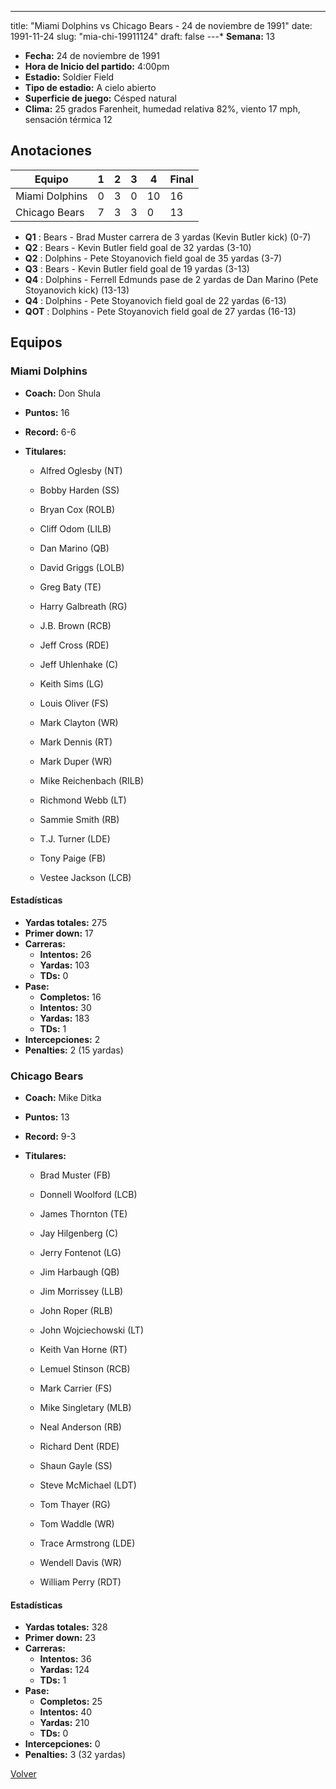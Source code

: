 ---
title: "Miami Dolphins vs Chicago Bears - 24 de noviembre de 1991"
date: 1991-11-24
slug: "mia-chi-19911124"
draft: false
---* **Semana:** 13
* **Fecha:** 24 de noviembre de 1991
* **Hora de Inicio del partido:** 4:00pm
* **Estadio:** Soldier Field
* **Tipo de estadio:** A cielo abierto
* **Superficie de juego:** Césped natural
* **Clima:** 25 grados Farenheit, humedad relativa 82%, viento 17 mph, sensación térmica 12




## Anotaciones
| Equipo | 1 | 2 | 3 | 4 | Final |
|--------|---|---|---|---|-------|
| Miami Dolphins  | 0 | 3 | 0 | 10  | 16 |
| Chicago Bears  | 7 | 3 | 3 | 0  | 13 |
* **Q1** : Bears - Brad Muster carrera de 3 yardas (Kevin Butler kick) (0-7)
* **Q2** : Bears - Kevin Butler field goal de 32 yardas (3-10)
* **Q2** : Dolphins - Pete Stoyanovich field goal de 35 yardas (3-7)
* **Q3** : Bears - Kevin Butler field goal de 19 yardas (3-13)
* **Q4** : Dolphins - Ferrell Edmunds pase de 2 yardas de Dan Marino (Pete Stoyanovich kick) (13-13)
* **Q4** : Dolphins - Pete Stoyanovich field goal de 22 yardas (6-13)
* **QOT** : Dolphins - Pete Stoyanovich field goal de 27 yardas (16-13)


## Equipos


### Miami Dolphins
* **Coach:** Don Shula
* **Puntos:** 16
* **Record:** 6-6
* **Titulares:** 

  * Alfred Oglesby (NT) 

  * Bobby Harden (SS) 

  * Bryan Cox (ROLB) 

  * Cliff Odom (LILB) 

  * Dan Marino (QB) 

  * David Griggs (LOLB) 

  * Greg Baty (TE) 

  * Harry Galbreath (RG) 

  * J.B. Brown (RCB) 

  * Jeff Cross (RDE) 

  * Jeff Uhlenhake (C) 

  * Keith Sims (LG) 

  * Louis Oliver (FS) 

  * Mark Clayton (WR) 

  * Mark Dennis (RT) 

  * Mark Duper (WR) 

  * Mike Reichenbach (RILB) 

  * Richmond Webb (LT) 

  * Sammie Smith (RB) 

  * T.J. Turner (LDE) 

  * Tony Paige (FB) 

  * Vestee Jackson (LCB) 

#### Estadísticas
* **Yardas totales:** 275
* **Primer down:** 17
* **Carreras:**
  * **Intentos:** 26
  * **Yardas:** 103
  * **TDs:** 0
* **Pase:**
  * **Completos:** 16
  * **Intentos:** 30
  * **Yardas:** 183
  * **TDs:** 1
* **Intercepciones:** 2
* **Penalties:** 2 (15 yardas)

### Chicago Bears
* **Coach:** Mike Ditka
* **Puntos:** 13
* **Record:** 9-3
* **Titulares:** 

  * Brad Muster (FB) 

  * Donnell Woolford (LCB) 

  * James Thornton (TE) 

  * Jay Hilgenberg (C) 

  * Jerry Fontenot (LG) 

  * Jim Harbaugh (QB) 

  * Jim Morrissey (LLB) 

  * John Roper (RLB) 

  * John Wojciechowski (LT) 

  * Keith Van Horne (RT) 

  * Lemuel Stinson (RCB) 

  * Mark Carrier (FS) 

  * Mike Singletary (MLB) 

  * Neal Anderson (RB) 

  * Richard Dent (RDE) 

  * Shaun Gayle (SS) 

  * Steve McMichael (LDT) 

  * Tom Thayer (RG) 

  * Tom Waddle (WR) 

  * Trace Armstrong (LDE) 

  * Wendell Davis (WR) 

  * William Perry (RDT) 

#### Estadísticas
* **Yardas totales:** 328
* **Primer down:** 23
* **Carreras:**
  * **Intentos:** 36
  * **Yardas:** 124
  * **TDs:** 1
* **Pase:**
  * **Completos:** 25
  * **Intentos:** 40
  * **Yardas:** 210
  * **TDs:** 0
* **Intercepciones:** 0
* **Penalties:** 3 (32 yardas)


[Volver](/historia/1991)
